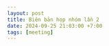```yaml
---
layout: post
title: Biên bản họp nhóm lần 2
date: 2024-09-25 21:03:00 +7:00
tags: [meeting]
---
```


<object data="/assets/pdfs/BienBanHopNhom_L2.pdf" width="100%" height="1000" type="application/pdf"></object>